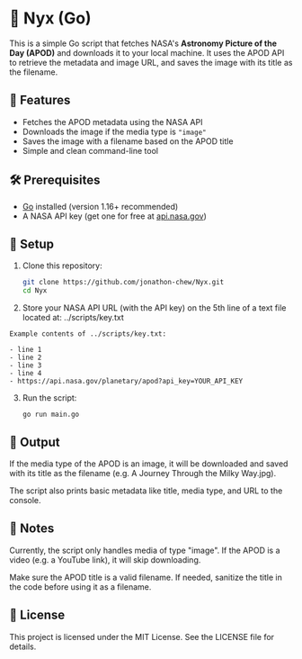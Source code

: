 # 📸 Nyx (Go)

This is a simple Go script that fetches NASA's **Astronomy Picture of the Day (APOD)** and downloads it to your local machine. It uses the APOD API to retrieve the metadata and image URL, and saves the image with its title as the filename.

## 🚀 Features

- Fetches the APOD metadata using the NASA API
- Downloads the image if the media type is `"image"`
- Saves the image with a filename based on the APOD title
- Simple and clean command-line tool

## 🛠️ Prerequisites

- [Go](https://golang.org/dl/) installed (version 1.16+ recommended)
- A NASA API key (get one for free at [api.nasa.gov](https://api.nasa.gov/))

## 📁 Setup

1. Clone this repository:

   ```bash
   git clone https://github.com/jonathon-chew/Nyx.git
   cd Nyx 
   ```

2. Store your NASA API URL (with the API key) on the 5th line of a text file located at: ../scripts/key.txt

```text
Example contents of ../scripts/key.txt:

- line 1
- line 2
- line 3
- line 4
- https://api.nasa.gov/planetary/apod?api_key=YOUR_API_KEY
```

3. Run the script:

    `go run main.go`

## 📂 Output

If the media type of the APOD is an image, it will be downloaded and saved with its title as the filename (e.g. A Journey Through the Milky Way.jpg).

The script also prints basic metadata like title, media type, and URL to the console.

## 🧠 Notes

Currently, the script only handles media of type "image". If the APOD is a video (e.g. a YouTube link), it will skip downloading.

Make sure the APOD title is a valid filename. If needed, sanitize the title in the code before using it as a filename.

## 📜 License

This project is licensed under the MIT License. See the LICENSE file for details.
